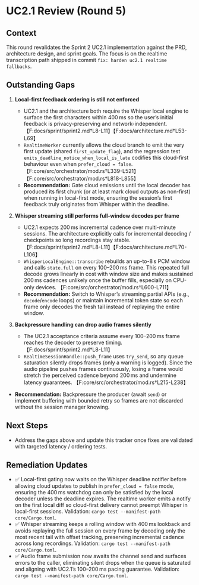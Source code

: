 # UC2.1 Review (Round 5)

## Context
This round revalidates the Sprint 2 UC2.1 implementation against the PRD, architecture design, and sprint goals. The focus is on the realtime transcription path shipped in commit `fix: harden uc2.1 realtime fallbacks`.

## Outstanding Gaps

1. **Local-first feedback ordering is still not enforced**
   - UC2.1 and the architecture both require the Whisper local engine to surface the first characters within 400 ms so the user’s initial feedback is privacy-preserving and network-independent. 【F:docs/sprint/sprint2.md†L8-L11】【F:docs/architecture.md†L53-L69】
   - `RealtimeWorker` currently allows the cloud branch to emit the very first update (shared `first_update_flag`), and the regression test `emits_deadline_notice_when_local_is_late` codifies this cloud-first behaviour even when `prefer_cloud = false`. 【F:core/src/orchestrator/mod.rs†L339-L521】【F:core/src/orchestrator/mod.rs†L818-L855】
   - **Recommendation:** Gate cloud emissions until the local decoder has produced its first chunk (or at least mark cloud outputs as non-first) when running in local-first mode, ensuring the session’s first feedback truly originates from Whisper within the deadline.

2. **Whisper streaming still performs full-window decodes per frame**
   - UC2.1 expects 200 ms incremental cadence over multi-minute sessions. The architecture explicitly calls for incremental decoding / checkpoints so long recordings stay stable. 【F:docs/sprint/sprint2.md†L8-L11】【F:docs/architecture.md†L70-L106】
   - `WhisperLocalEngine::transcribe` rebuilds an up-to-8 s PCM window and calls `state.full` on every 100–200 ms frame. This repeated full decode grows linearly in cost with window size and makes sustained 200 ms cadences unlikely once the buffer fills, especially on CPU-only devices. 【F:core/src/orchestrator/mod.rs†L600-L711】
   - **Recommendation:** Switch to Whisper’s streaming partial APIs (e.g., `decode`/`encode` loops) or maintain incremental token state so each frame only decodes the fresh tail instead of replaying the entire window.

3. **Backpressure handling can drop audio frames silently**
   - The UC2.1 acceptance criteria assume every 100–200 ms frame reaches the decoder to preserve timing. 【F:docs/sprint/sprint2.md†L8-L11】
   - `RealtimeSessionHandle::push_frame` uses `try_send`, so any queue saturation silently drops frames (only a warning is logged). Since the audio pipeline pushes frames continuously, losing a frame would stretch the perceived cadence beyond 200 ms and undermine latency guarantees. 【F:core/src/orchestrator/mod.rs†L215-L238】
- **Recommendation:** Backpressure the producer (await `send`) or implement buffering with bounded retry so frames are not discarded without the session manager knowing.

## Next Steps
- Address the gaps above and update this tracker once fixes are validated with targeted latency / ordering tests.

## Remediation Updates

- ✅ Local-first gating now waits on the Whisper deadline notifier before allowing cloud updates to publish in `prefer_cloud = false` mode, ensuring the 400 ms watchdog can only be satisfied by the local decoder unless the deadline expires. The realtime worker emits a notify on the first local diff so cloud-first delivery cannot preempt Whisper in local-first sessions. Validation: `cargo test --manifest-path core/Cargo.toml`.
- ✅ Whisper streaming keeps a rolling window with 400 ms lookback and avoids replaying the full session on every frame by decoding only the most recent tail with offset tracking, preserving incremental cadence across long recordings. Validation: `cargo test --manifest-path core/Cargo.toml`.
- ✅ Audio frame submission now awaits the channel send and surfaces errors to the caller, eliminating silent drops when the queue is saturated and aligning with UC2.1’s 100–200 ms pacing guarantee. Validation: `cargo test --manifest-path core/Cargo.toml`.

